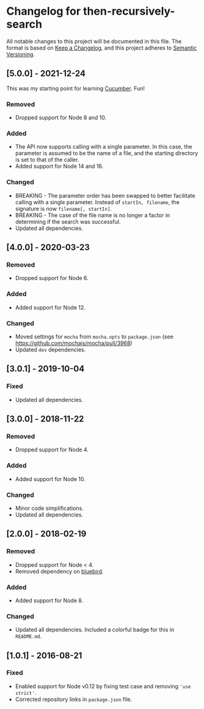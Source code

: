 # Changelog for then-recursively-search

All notable changes to this project will be documented in this file. The format is based on [Keep a Changelog](http://keepachangelog.com/), and this project adheres to [Semantic Versioning](http://semver.org/).

## [5.0.0] - 2021-12-24

This was my starting point for learning [Cucumber](https://cucumber.io/docs/guides/overview/). Fun!

### Removed

* Dropped support for Node 8 and 10.

### Added

* The API now supports calling with a single parameter. In this case, the parameter is assumed to be the name of a file, and the starting directory is set to that of the caller.
* Added support for Node 14 and 16.

### Changed

* BREAKING - The parameter order has been swapped to better facilitate calling with a single parameter. Instead of `startIn, filename`, the signature is now `filename[, startIn]`.
* BREAKING - The case of the file name is no longer a factor in determining if the search was successful.
* Updated all dependencies.


## [4.0.0] - 2020-03-23

### Removed

* Dropped support for Node 6.

### Added

* Added support for Node 12.

### Changed

* Moved settings for `mocha` from `mocha.opts` to `package.json` (see https://github.com/mochajs/mocha/pull/3968)
* Updated `dev` dependencies.


## [3.0.1] - 2019-10-04

### Fixed

* Updated all dependencies.


## [3.0.0] - 2018-11-22

### Removed

* Dropped support for Node 4.

### Added

* Added support for Node 10.

### Changed

* Minor code simplifications.
* Updated all dependencies.


## [2.0.0] - 2018-02-19

### Removed

* Dropped support for Node < 4.
* Removed dependency on [bluebird](https://github.com/petkaantonov/bluebird).

### Added

* Added support for Node 8.

### Changed

* Updated all dependencies. Included a colorful badge for this in `README.md`.


## [1.0.1] - 2016-08-21

### Fixed

* Enabled support for Node v0.12 by fixing test case and removing `'use strict'`.
* Corrected repository links in `package.json` file.
